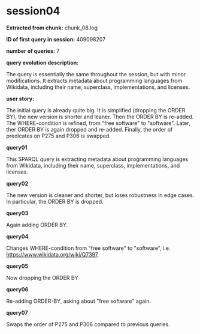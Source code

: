 # session04
**Extracted from chunk:** chunk_08.log

**ID of first query in session:** 409098207

**number of queries:** 7

**query evolution description:**

The query is essentially the same throughout the session, but with minor modifications. 
It extracts metadata about programming languages from Wikidata, including their name, superclass, implementations, and licenses.

**user story:**

The initial query is already quite big.
It is simplified (dropping the ORDER BY), the new version is shorter and leaner.
Then the ORDER BY is re-added. The WHERE-condition is refined, from "free software" to "software". Later, ther ORDER BY is again dropped and re-added.
Finally, the order of predicates on P275 and P306 is swapped.

**query01**

This SPARQL query is extracting metadata about programming languages from Wikidata, including their name, superclass, implementations, and licenses.

**query02**

The new version is cleaner and shorter, but loses robustness in edge cases. In particular, the ORDER BY is dropped.

**query03**

Again adding ORDER BY.

**query04**

Changes WHERE-condition from "free software" to "software", i.e. https://www.wikidata.org/wiki/Q7397.

**query05**

Now dropping the ORDER BY

**query06**

Re-adding ORDER-BY, asking about "free software" again.

**query07**

Swaps the order of P275 and P306 compared to previous queries.
